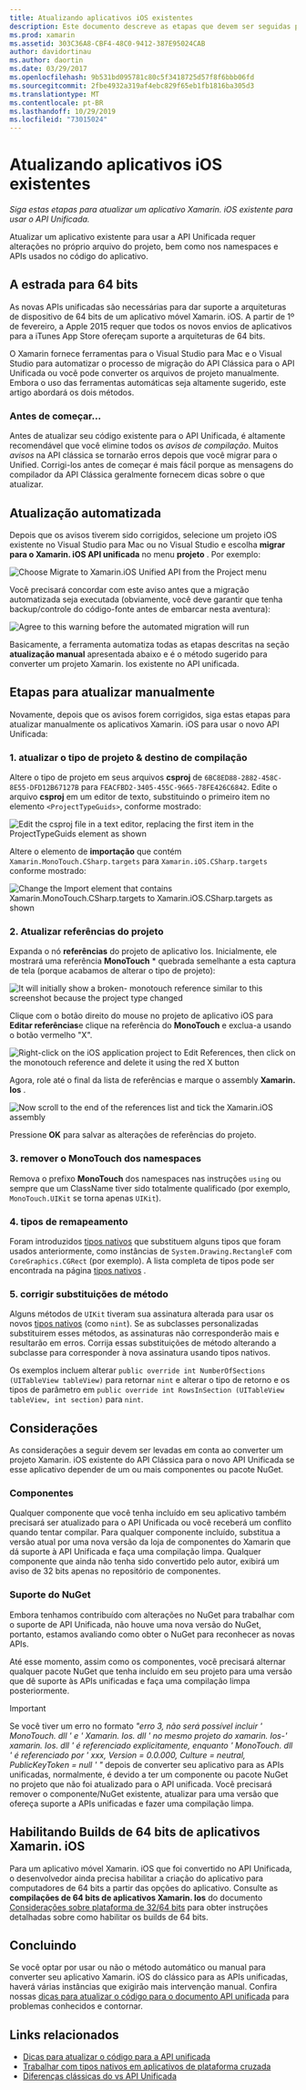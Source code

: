 ```yaml
---
title: Atualizando aplicativos iOS existentes
description: Este documento descreve as etapas que devem ser seguidas para atualizar um aplicativo Xamarin. iOS da API Clássica para a API Unificada.
ms.prod: xamarin
ms.assetid: 303C36A8-CBF4-48C0-9412-387E95024CAB
author: davidortinau
ms.author: daortin
ms.date: 03/29/2017
ms.openlocfilehash: 9b531bd095781c80c5f3418725d57f8f6bbb06fd
ms.sourcegitcommit: 2fbe4932a319af4ebc829f65eb1fb1816ba305d3
ms.translationtype: MT
ms.contentlocale: pt-BR
ms.lasthandoff: 10/29/2019
ms.locfileid: "73015024"
---
```

# <a name="updating-existing-ios-apps"></a>Atualizando aplicativos iOS existentes

_Siga estas etapas para atualizar um aplicativo Xamarin. iOS existente para usar o API Unificada._

Atualizar um aplicativo existente para usar a API Unificada requer alterações no próprio arquivo do projeto, bem como nos namespaces e APIs usados no código do aplicativo.

## <a name="the-road-to-64-bits"></a>A estrada para 64 bits

As novas APIs unificadas são necessárias para dar suporte a arquiteturas de dispositivo de 64 bits de um aplicativo móvel Xamarin. iOS. A partir de 1º de fevereiro, a Apple 2015 requer que todos os novos envios de aplicativos para a iTunes App Store ofereçam suporte a arquiteturas de 64 bits.

O Xamarin fornece ferramentas para o Visual Studio para Mac e o Visual Studio para automatizar o processo de migração do API Clássica para o API Unificada ou você pode converter os arquivos de projeto manualmente. Embora o uso das ferramentas automáticas seja altamente sugerido, este artigo abordará os dois métodos.

### <a name="before-you-start"></a>Antes de começar...

Antes de atualizar seu código existente para o API Unificada, é altamente recomendável que você elimine todos os *avisos de compilação*. Muitos *avisos* na API clássica se tornarão erros depois que você migrar para o Unified. Corrigi-los antes de começar é mais fácil porque as mensagens do compilador da API Clássica geralmente fornecem dicas sobre o que atualizar.

## <a name="automated-updating"></a>Atualização automatizada

Depois que os avisos tiverem sido corrigidos, selecione um projeto iOS existente no Visual Studio para Mac ou no Visual Studio e escolha **migrar para o Xamarin. iOS API unificada** no menu **projeto** . Por exemplo:

![](updating-ios-apps-images/beta-tool1.png "Choose Migrate to Xamarin.iOS Unified API from the Project menu")

Você precisará concordar com este aviso antes que a migração automatizada seja executada (obviamente, você deve garantir que tenha backup/controle do código-fonte antes de embarcar nesta aventura):

![](updating-ios-apps-images/beta-tool2.png "Agree to this warning before the automated migration will run")

Basicamente, a ferramenta automatiza todas as etapas descritas na seção **atualização manual** apresentada abaixo e é o método sugerido para converter um projeto Xamarin. Ios existente no API unificada.

## <a name="steps-to-update-manually"></a>Etapas para atualizar manualmente

Novamente, depois que os avisos forem corrigidos, siga estas etapas para atualizar manualmente os aplicativos Xamarin. iOS para usar o novo API Unificada:

### <a name="1-update-project-type--build-target"></a>1. atualizar o tipo de projeto & destino de compilação

Altere o tipo de projeto em seus arquivos **csproj** de `6BC8ED88-2882-458C-8E55-DFD12B67127B` para `FEACFBD2-3405-455C-9665-78FE426C6842`. Edite o arquivo **csproj** em um editor de texto, substituindo o primeiro item no elemento `<ProjectTypeGuids>`, conforme mostrado:

![](updating-ios-apps-images/csproj.png "Edit the csproj file in a text editor, replacing the first item in the ProjectTypeGuids element as shown")

Altere o elemento de **importação** que contém `Xamarin.MonoTouch.CSharp.targets` para `Xamarin.iOS.CSharp.targets` conforme mostrado:

![](updating-ios-apps-images/csproj2.png "Change the Import element that contains Xamarin.MonoTouch.CSharp.targets to Xamarin.iOS.CSharp.targets as shown")

### <a name="2-update-project-references"></a>2. Atualizar referências do projeto

Expanda o nó **referências** do projeto de aplicativo Ios. Inicialmente, ele mostrará uma referência **MonoTouch** * quebrada semelhante a esta captura de tela (porque acabamos de alterar o tipo de projeto):

![](updating-ios-apps-images/references.png "It will initially show a broken- monotouch reference similar to this screenshot because the project type changed")

Clique com o botão direito do mouse no projeto de aplicativo iOS para **Editar referências**e clique na referência do **MonoTouch** e exclua-a usando o botão vermelho "X".

![](updating-ios-apps-images/references-delete-monotouch-sml.png "Right-click on the iOS application project to Edit References, then click on the monotouch reference and delete it using the red X button")

Agora, role até o final da lista de referências e marque o assembly **Xamarin. Ios** .

![](updating-ios-apps-images/references-add-xamarinios-sml.png "Now scroll to the end of the references list and tick the Xamarin.iOS assembly")

Pressione **OK** para salvar as alterações de referências do projeto.

### <a name="3-remove-monotouch-from-namespaces"></a>3. remover o MonoTouch dos namespaces

Remova o prefixo **MonoTouch** dos namespaces nas instruções `using` ou sempre que um ClassName tiver sido totalmente qualificado (por exemplo, `MonoTouch.UIKit` se torna apenas `UIKit`).

### <a name="4-remap-types"></a>4. tipos de remapeamento

Foram introduzidos [tipos nativos](~/cross-platform/macios/nativetypes.md) que substituem alguns tipos que foram usados anteriormente, como instâncias de `System.Drawing.RectangleF` com `CoreGraphics.CGRect` (por exemplo). A lista completa de tipos pode ser encontrada na página [tipos nativos](~/cross-platform/macios/nativetypes.md) .

### <a name="5-fix-method-overrides"></a>5. corrigir substituições de método

Alguns métodos de `UIKit` tiveram sua assinatura alterada para usar os novos [tipos nativos](~/cross-platform/macios/nativetypes.md) (como `nint`). Se as subclasses personalizadas substituirem esses métodos, as assinaturas não corresponderão mais e resultarão em erros. Corrija essas substituições de método alterando a subclasse para corresponder à nova assinatura usando tipos nativos.

Os exemplos incluem alterar `public override int NumberOfSections (UITableView tableView)` para retornar `nint` e alterar o tipo de retorno e os tipos de parâmetro em `public override int RowsInSection (UITableView tableView, int section)` para `nint`.

## <a name="considerations"></a>Considerações

As considerações a seguir devem ser levadas em conta ao converter um projeto Xamarin. iOS existente do API Clássica para o novo API Unificada se esse aplicativo depender de um ou mais componentes ou pacote NuGet.

### <a name="components"></a>Componentes

Qualquer componente que você tenha incluído em seu aplicativo também precisará ser atualizado para o API Unificada ou você receberá um conflito quando tentar compilar. Para qualquer componente incluído, substitua a versão atual por uma nova versão da loja de componentes do Xamarin que dá suporte à API Unificada e faça uma compilação limpa. Qualquer componente que ainda não tenha sido convertido pelo autor, exibirá um aviso de 32 bits apenas no repositório de componentes.

### <a name="nuget-support"></a>Suporte do NuGet

Embora tenhamos contribuído com alterações no NuGet para trabalhar com o suporte de API Unificada, não houve uma nova versão do NuGet, portanto, estamos avaliando como obter o NuGet para reconhecer as novas APIs.

Até esse momento, assim como os componentes, você precisará alternar qualquer pacote NuGet que tenha incluído em seu projeto para uma versão que dê suporte às APIs unificadas e faça uma compilação limpa posteriormente.

> [!IMPORTANT]
> Se você tiver um erro no formato _"erro 3, não será possível incluir ' MonoTouch. dll ' e ' Xamarin. Ios. dll ' no mesmo projeto do xamarin. Ios-' xamarin. Ios. dll ' é referenciado explicitamente, enquanto ' MonoTouch. dll ' é referenciado por ' xxx, Version = 0.0.000, Culture = neutral, PublicKeyToken = null ' "_ depois de converter seu aplicativo para as APIs unificadas, normalmente, é devido a ter um componente ou pacote NuGet no projeto que não foi atualizado para o API unificada. Você precisará remover o componente/NuGet existente, atualizar para uma versão que ofereça suporte a APIs unificadas e fazer uma compilação limpa.

## <a name="enabling-64-bit-builds-of-xamarinios-apps"></a>Habilitando Builds de 64 bits de aplicativos Xamarin. iOS

Para um aplicativo móvel Xamarin. iOS que foi convertido no API Unificada, o desenvolvedor ainda precisa habilitar a criação do aplicativo para computadores de 64 bits a partir das opções do aplicativo. Consulte as **compilações de 64 bits de aplicativos Xamarin. Ios** do documento [Considerações sobre plataforma de 32/64 bits](~/cross-platform/macios/32-and-64/index.md#enable-64) para obter instruções detalhadas sobre como habilitar os builds de 64 bits.

## <a name="finishing-up"></a>Concluindo

Se você optar por usar ou não o método automático ou manual para converter seu aplicativo Xamarin. iOS do clássico para as APIs unificadas, haverá várias instâncias que exigirão mais intervenção manual. Confira nossas [dicas para atualizar o código para o documento API unificada](~/cross-platform/macios/unified/updating-tips.md) para problemas conhecidos e contornar.

## <a name="related-links"></a>Links relacionados

- [Dicas para atualizar o código para a API unificada](~/cross-platform/macios/unified/updating-tips.md)
- [Trabalhar com tipos nativos em aplicativos de plataforma cruzada](~/cross-platform/macios/native-types-cross-platform.md)
- [Diferenças clássicas do vs API Unificada](https://github.com/xamarin/release-notes-archive/blob/master/release-notes/ios/api_changes/classic-vs-unified-8.6.0/index.md)
